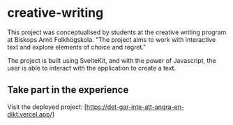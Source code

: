 # creative-writing

This project was conceptualised by students at the creative writing program at Biskops Arnö Folkhögskola. "The project aims to work with interactive text and explore elements of choice and regret."

The project is built using SvelteKit, and with the power of Javascript, the user is able to interact with the application to create a text. 



## Take part in the experience
Visit the deployed project: [https://det-gar-inte-att-angra-en-dikt.vercel.app/]
